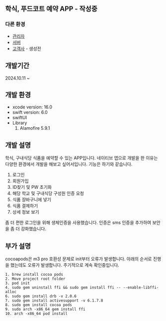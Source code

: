 ## 학식, 푸드코트 예약 APP - 작성중
### 다른 환경
- [관리자](https://github.com/bang10/foodCourtAdmin)
- [서버](https://github.com/bang10/bookFoodCourtServer)
- [고객사]() - 생성전

## 개발기간
2024.10.11 ~ 

## 개발 환경
- xcode version: 16.0
- swift version: 6.0
- swiftUI
- Library
  1. Alamofire 5.9.1
 
## 개발 설명
학식, 구내식당 식품을 예약할 수 있는 APP입니다. 네이티브 앱으로 개발을 한 이유는 다양한 환경에서 개발을 해보고 싶어서입니다.
기능은 하기와 같습니다.
1. 로그인
2. 회원가입 
3. ID찾기 및 PW 초기화
4. 해당 학교 및 구내식당 구성원 인증 요청
5. 식품 장바구니에 넣기
6. 식품 결제하기
7. 상세 정보 보기

좀 더 편한 로그인을 위해 생체인증을 사용했습니다. 인증은 sms 인증을 추가하여 보안을 좀 더 강화했습니다.
 
## 부가 설명
cocoapods은 m3 pro 호환성 문제로 init부터 오류가 발생합니다. 아래의 순서로 진행을 했는데도 오류가 발생합니다. 주기적으로 계속 확인중입니다.
```
1. brew install cocoa pods
2. Move project root folder
3. pod init
4. sudo gem uninstall ffi && sudo gem install ffi -- --enable-libffi-alloc
6. sudo gem install drb -v 2.0.6
7. sudo gem install activesupport -v 6.1.7.8
8. sudo gem install cocoa pods
9. sudo arch -x86_64 gem install ffi
10. arch -x86_64 pod install
```

